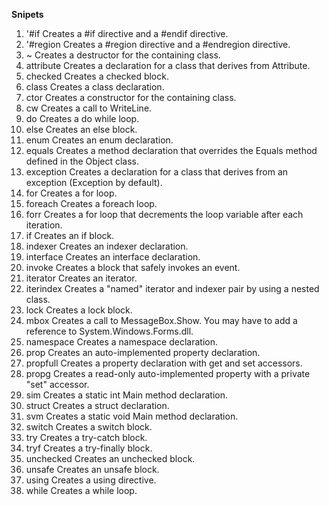 **Snipets**

1.	'#if Creates a #if directive and a #endif directive.
2.	'#region Creates a #region directive and a #endregion directive.
3.	~ Creates a destructor for the containing class.
4.	attribute Creates a declaration for a class that derives from Attribute.
5.	checked Creates a checked block.
6.	class Creates a class declaration.
7.	ctor Creates a constructor for the containing class.
8.	cw Creates a call to WriteLine.
9.	do Creates a do while loop.
10.	else Creates an else block.
11.	enum Creates an enum declaration.
12.	equals Creates a method declaration that overrides the Equals method defined in the Object class.
13.	exception Creates a declaration for a class that derives from an exception (Exception by default).
14.	for Creates a for loop.
15.	foreach Creates a foreach loop.
16.	forr Creates a for loop that decrements the loop variable after each iteration.
17.	if Creates an if block.
18.	indexer Creates an indexer declaration.
19.	interface Creates an interface declaration.
20.	invoke Creates a block that safely invokes an event.
21.	iterator Creates an iterator.
22.	iterindex Creates a "named" iterator and indexer pair by using a nested class.
23.	lock Creates a lock block.
24.	mbox Creates a call to MessageBox.Show. You may have to add a reference to System.Windows.Forms.dll.
25.	namespace Creates a namespace declaration.
26.	prop Creates an auto-implemented property declaration.
27.	propfull Creates a property declaration with get and set accessors.
28.	propg Creates a read-only auto-implemented property with a private "set" accessor.
29.	sim Creates a static int Main method declaration.
30.	struct Creates a struct declaration.
31.	svm Creates a static void Main method declaration.
32.	switch Creates a switch block.
33.	try Creates a try-catch block.
34.	tryf Creates a try-finally block.
35.	unchecked Creates an unchecked block.
36.	unsafe Creates an unsafe block.
37.	using Creates a using directive.
38.	while Creates a while loop.
